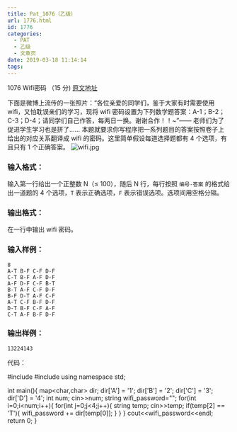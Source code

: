 ```yaml
---
title: Pat_1076（乙级）
url: 1776.html
id: 1776
categories:
  - PAT
  - 乙级
  - 文章页
date: 2019-03-18 11:14:14
tags:
---
```


1076 Wifi密码 （15 分) [原文地址](https://pintia.cn/problem-sets/994805260223102976/problems/994805262622244864)

下面是微博上流传的一张照片：“各位亲爱的同学们，鉴于大家有时需要使用 wifi，又怕耽误亲们的学习，现将 wifi 密码设置为下列数学题答案：A-1；B-2；C-3；D-4；请同学们自己作答，每两日一换。谢谢合作！！~”—— 老师们为了促进学生学习也是拼了…… 本题就要求你写程序把一系列题目的答案按照卷子上给出的对应关系翻译成 wifi 的密码。这里简单假设每道选择题都有 4 个选项，有且只有 1 个正确答案。 ![wifi.jpg](https://images.ptausercontent.com/7e56be3f-caba-45f1-b9cb-38a96d44de76.jpg)

### 输入格式：

输入第一行给出一个正整数 N（≤ 100），随后 N 行，每行按照 `编号-答案` 的格式给出一道题的 4 个选项，`T` 表示正确选项，`F` 表示错误选项。选项间用空格分隔。

### 输出格式：

在一行中输出 wifi 密码。

### 输入样例：

    8
    A-T B-F C-F D-F
    C-T B-F A-F D-F
    A-F D-F C-F B-T
    B-T A-F C-F D-F
    B-F D-T A-F C-F
    A-T C-F B-F D-F
    D-T B-F C-F A-F
    C-T A-F B-F D-F
    

### 输出样例：

    13224143

代码：

#include<iostream>
#include<map>
using namespace std;

int main(){
    map<char,char> dir;
    dir\['A'\] = '1'; dir\['B'\] = '2'; dir\['C'\] = '3'; dir\['D'\] = '4';
    int num;
    cin>>num;
    string wifi_password="";
    for(int i=0;i<num;i++){
        for(int j=0;j<4;j++){
            string temp;
            cin>>temp;
            if(temp\[2\] == 'T'){
                wifi_password += dir\[temp\[0\]\];
            }
        }
    }
    cout<<wifi_password<<endl;
    return 0;
}